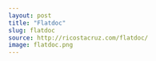 ```yaml
---
layout: post
title: "Flatdoc"
slug: flatdoc
source: http://ricostacruz.com/flatdoc/
image: flatdoc.png
---
```


